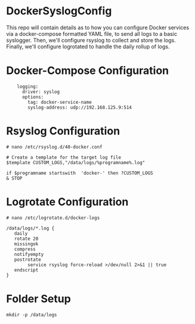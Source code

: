 # DockerSyslogConfig
This repo will contain details as to how you can configure Docker services via a docker-compose formatted YAML file, to send all logs to a basic syslogger. Then, we'll configure rsyslog to collect and store the logs. Finally, we'll configure logrotated to handle the daily rollup of logs.

# Docker-Compose Configuration
```
    logging:
      driver: syslog
      options:
        tag: docker-service-name
        syslog-address: udp://192.168.125.9:514
```

# Rsyslog Configuration
```
# nano /etc/rsyslog.d/40-docker.conf

# Create a template for the target log file
$template CUSTOM_LOGS,"/data/logs/%programname%.log"

if $programname startswith  'docker-' then ?CUSTOM_LOGS
& STOP
```

# Logrotate Configuration
```
# nano /etc/logrotate.d/docker-logs

/data/logs/*.log {
   daily
   rotate 20
   missingok
   compress
   notifyempty
   postrotate
        service rsyslog force-reload >/dev/null 2>&1 || true
   endscript
}
```

# Folder Setup

```
mkdir -p /data/logs
```
